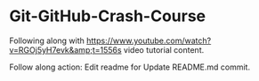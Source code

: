 # Git-GitHub-Crash-Course
Following along with https://www.youtube.com/watch?v=RGOj5yH7evk&amp;t=1556s video tutorial content. 

Follow along action: Edit readme for Update README.md commit. 
